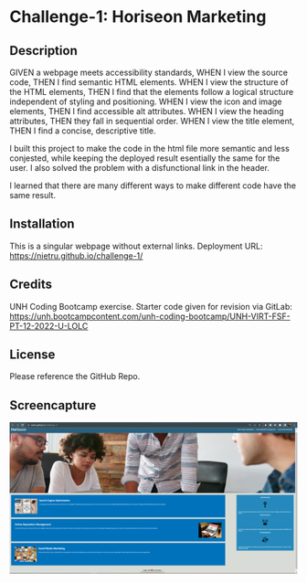 # Challenge-1: Horiseon Marketing

## Description

GIVEN a webpage meets accessibility standards, 
WHEN I view the source code, 
THEN I find semantic HTML elements. 
WHEN I view the structure of the HTML elements, 
THEN I find that the elements follow a logical structure independent of styling and positioning. 
WHEN I view the icon and image elements, 
THEN I find accessible alt attributes. 
WHEN I view the heading attributes, 
THEN they fall in sequential order. 
WHEN I view the title element, 
THEN I find a concise, descriptive title. 

I built this project to make the code in the html file more semantic and less conjested, while keeping the deployed result esentially the same for the user. I also solved the problem with a disfunctional link in the header. 

I learned that there are many different ways to make different code have the same result.

## Installation

This is a singular webpage without external links.
Deployment URL: https://nietru.github.io/challenge-1/

## Credits

UNH Coding Bootcamp exercise. Starter code given for revision via GitLab:
https://unh.bootcampcontent.com/unh-coding-bootcamp/UNH-VIRT-FSF-PT-12-2022-U-LOLC

## License

Please reference the GitHub Repo.

## Screencapture

 ![Picture of the finishied Horiseon Marketing webpage](/images/readme-screenshot.PNG?raw=true)